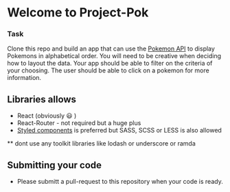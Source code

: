 # Welcome to Project-Pok

### Task

Clone this repo and build an app that can use the [Pokemon API](https://pokeapi.co/) to display Pokemons in alphabetical order.
You will need to be creative when deciding how to layout the data.
Your app should be able to filter on the criteria of your choosing.
The user should be able to click on a pokemon for more information.

## Libraries allows

* React (obviously 😃 )
* React-Router - not required but a huge plus
* [Styled components](https://www.styled-components.com/) is preferred but SASS, SCSS or LESS is also allowed

\*\* dont use any toolkit libraries like lodash or underscore or ramda

## Submitting your code

* Please submitt a pull-request to this repository when your code is ready.
